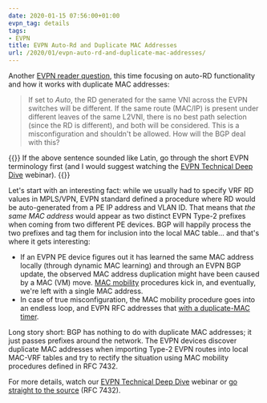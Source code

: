 ```yaml
---
date: 2020-01-15 07:56:00+01:00
evpn_tag: details
tags:
- EVPN
title: EVPN Auto-Rd and Duplicate MAC Addresses
url: /2020/01/evpn-auto-rd-and-duplicate-mac-addresses/
---
```

Another [EVPN reader question](/2019/12/evpn-route-targets-route-distinguishers/), this time focusing on auto-RD functionality and how it works with duplicate MAC addresses:

> If set to *Auto*, the RD generated for the same VNI across the EVPN switches will be different. If the same route (MAC/IP) is present under different leaves of the same L2VNI, there is no best path selection (since the RD is different), and both will be considered. This is a misconfiguration and shouldn't be allowed. How will the BGP deal with this?

{{<note>}}
If the above sentence sounded like Latin, go through the short EVPN terminology first (and I would suggest watching the [EVPN Technical Deep Dive](https://www.ipspace.net/EVPN_Technical_Deep_Dive) webinar).
{{</note>}}
<!--more-->
Let's start with an interesting fact: while we usually had to specify VRF RD values in MPLS/VPN, EVPN standard defined a procedure where RD would be auto-generated from a PE IP address and VLAN ID. That means that *the same MAC address* would appear as two distinct EVPN Type-2 prefixes when coming from two different PE devices. BGP will happily process the two prefixes and tag them for inclusion into the local MAC table... and that's where it gets interesting:

- If an EVPN PE device figures out it has learned the same MAC address locally (through dynamic MAC learning) and through an EVPN BGP update, the observed MAC address duplication might have been caused by a MAC (VM) move. [MAC mobility](https://tools.ietf.org/html/rfc7432#section-15) procedures kick in, and eventually, we're left with a single MAC address.
- In case of true misconfiguration, the MAC mobility procedure goes into an endless loop, and EVPN RFC addresses that [with a duplicate-MAC timer](https://tools.ietf.org/html/rfc7432#section-15.1).

Long story short: BGP has nothing to do with duplicate MAC addresses; it just passes prefixes around the network. The EVPN devices discover duplicate MAC addresses when importing Type-2 EVPN routes into local MAC-VRF tables and try to rectify the situation using MAC mobility procedures defined in RFC 7432.

For more details, watch our [EVPN Technical Deep Dive](https://www.ipspace.net/EVPN_Technical_Deep_Dive) webinar or [go straight to the source](https://tools.ietf.org/html/rfc7432) (RFC 7432).
